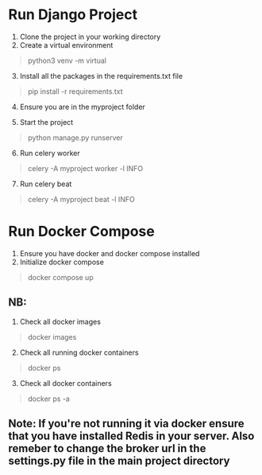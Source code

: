 # Run Django Project
1. Clone the project in your working directory
2. Create a virtual environment

> python3 venv -m virtual

3. Install all the packages in the requirements.txt file

> pip install -r requirements.txt

4. Ensure you are in the myproject folder

5. Start the project

> python manage.py runserver

6. Run celery worker

> celery -A myproject worker -l INFO

7. Run celery beat

> celery -A myproject beat -l INFO

# Run Docker Compose
1. Ensure you have docker and docker compose installed 
2. Initialize docker compose

> docker compose up

## NB:
1. Check all docker images

> docker images

2. Check all running docker containers

> docker ps

3. Check all docker containers

> docker ps -a
>
## Note: If you're not running it via docker ensure that you have installed Redis in your server. Also remeber to change the broker url in the settings.py file in the main project directory
